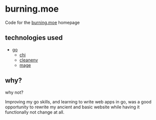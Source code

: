 # burning.moe

Code for the [burning.moe](https://burning.moe) homepage

## technologies used
- [go](https://go.dev)
  - [chi](https://github.com/go-chi/chi)
  - [cleanenv](https://github.com/ilyakaznacheev/cleanenv)
  - [mage](https://github.com/magefile/mage)

## why?

why not?

Improving my go skills, and learning to write web apps in go, was a
good opportunity to rewrite my ancient and basic website while having
it functionally not change at all.
